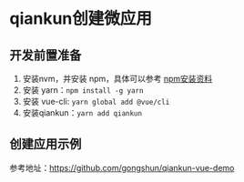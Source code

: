 # qiankun创建微应用

## 开发前置准备

1. 安装nvm，并安装 npm，具体可以参考 [npm安装资料](../npm/install.md)
1. 安装 yarn：`npm install -g yarn`
1. 安装 vue-cli: `yarn global add @vue/cli`
1. 安装qiankun：`yarn add qiankun`

## 创建应用示例

参考地址：https://github.com/gongshun/qiankun-vue-demo

```bash

```